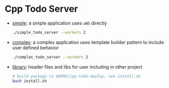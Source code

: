 # Cpp Todo Server

- [simple](./simple/Main.cpp): a simple application uses `uWS` directly

    ```sh
    ./simple_todo_server --workers 2
    ```

- [complex](./complex/Main.cpp): a complex application uses template builder pattern to include user defined behavior

    ```sh
    ./complex_todo_server --workers 2
    ```

- [library](./library/): header files and libs for user including in other project

    ```sh
    # build package to $HOME/cpp-todo-deploy, see install.sh
    bash install.sh
    ```
